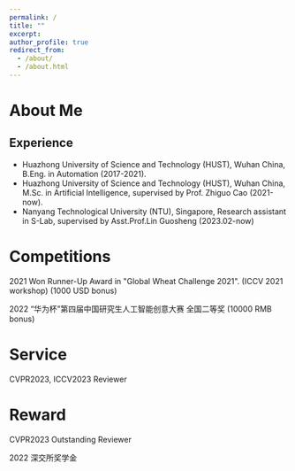 ```yaml
---
permalink: /
title: ""
excerpt: 
author_profile: true
redirect_from: 
  - /about/
  - /about.html
---
```

# About Me
## Experience
* Huazhong University of Science and Technology (HUST), Wuhan China, B.Eng. in Automation (2017-2021).
* Huazhong University of Science and Technology (HUST), Wuhan China, M.Sc. in Artificial Intelligence, supervised by  Prof. Zhiguo Cao (2021-now).
* Nanyang Technological University (NTU), Singapore, Research assistant in S-Lab, supervised by Asst.Prof.Lin Guosheng (2023.02-now)

# Competitions
2021 Won Runner-Up Award in "Global Wheat Challenge 2021". (ICCV 2021 workshop) (1000 USD bonus)

2022 “华为杯”第四届中国研究生人工智能创意大赛 全国二等奖 (10000 RMB bonus)

# Service
CVPR2023, ICCV2023 Reviewer

# Reward
CVPR2023 Outstanding Reviewer

2022 深交所奖学金

